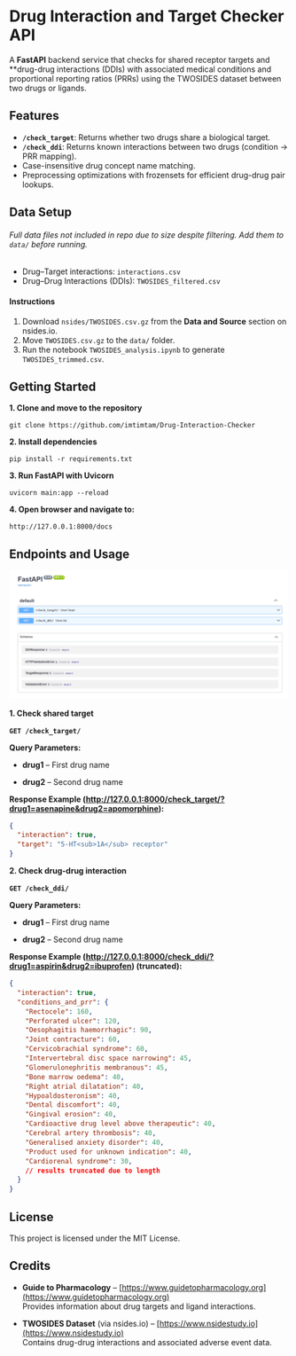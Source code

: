 # Drug Interaction and Target Checker API

A **FastAPI** backend service that checks for shared receptor targets and **drug-drug interactions (DDIs) with associated medical conditions and proportional reporting ratios (PRRs) using the TWOSIDES dataset between two drugs or ligands.  

## Features
- **`/check_target`**: Returns whether two drugs share a biological target.  
- **`/check_ddi`**: Returns known interactions between two drugs (condition → PRR mapping).  
- Case-insensitive drug concept name matching.  
- Preprocessing optimizations with frozensets for efficient drug-drug pair lookups.  

## Data Setup
###### Full data files not included in repo due to size despite filtering. Add them to `data/` before running.
- Drug–Target interactions: `interactions.csv`  
- Drug–Drug Interactions (DDIs): `TWOSIDES_filtered.csv` 

#### Instructions

1. Download `nsides/TWOSIDES.csv.gz` from the **Data and Source** section on nsides.io.
2. Move `TWOSIDES.csv.gz` to the `data/` folder.
3. Run the notebook `TWOSIDES_analysis.ipynb` to generate `TWOSIDES_trimmed.csv`.

## Getting Started

**1. Clone and move to the repository**

    git clone https://github.com/imtimtam/Drug-Interaction-Checker

**2. Install dependencies**

    pip install -r requirements.txt

**3. Run FastAPI with Uvicorn**

    uvicorn main:app --reload

**4. Open browser and navigate to:**

    http://127.0.0.1:8000/docs

## Endpoints and Usage

![Swagger UI](images/DDIapi.png)

**1. Check shared target**

**`GET /check_target/`**

**Query Parameters:**

- **drug1** – First drug name

- **drug2** – Second drug name

**Response Example (http://127.0.0.1:8000/check_target/?drug1=asenapine&drug2=apomorphine):**

```json
{
  "interaction": true,
  "target": "5-HT<sub>1A</sub> receptor"
}
```

**2. Check drug-drug interaction**

**`GET /check_ddi/`**

**Query Parameters:**

- **drug1** – First drug name

- **drug2** – Second drug name

**Response Example (http://127.0.0.1:8000/check_ddi/?drug1=aspirin&drug2=ibuprofen) (truncated):**

```json
{
  "interaction": true,
  "conditions_and_prr": {
    "Rectocele": 160,
    "Perforated ulcer": 120,
    "Oesophagitis haemorrhagic": 90,
    "Joint contracture": 60,
    "Cervicobrachial syndrome": 60,
    "Intervertebral disc space narrowing": 45,
    "Glomerulonephritis membranous": 45,
    "Bone marrow oedema": 40,
    "Right atrial dilatation": 40,
    "Hypoaldosteronism": 40,
    "Dental discomfort": 40,
    "Gingival erosion": 40,
    "Cardioactive drug level above therapeutic": 40,
    "Cerebral artery thrombosis": 40,
    "Generalised anxiety disorder": 40,
    "Product used for unknown indication": 40,
    "Cardiorenal syndrome": 30,
    // results truncated due to length
  }
}
```

## License

This project is licensed under the MIT License.

## Credits

- **Guide to Pharmacology** – [https://www.guidetopharmacology.org](https://www.guidetopharmacology.org)  
  Provides information about drug targets and ligand interactions.

- **TWOSIDES Dataset** (via nsides.io) – [https://www.nsidestudy.io](https://www.nsidestudy.io)  
  Contains drug-drug interactions and associated adverse event data.